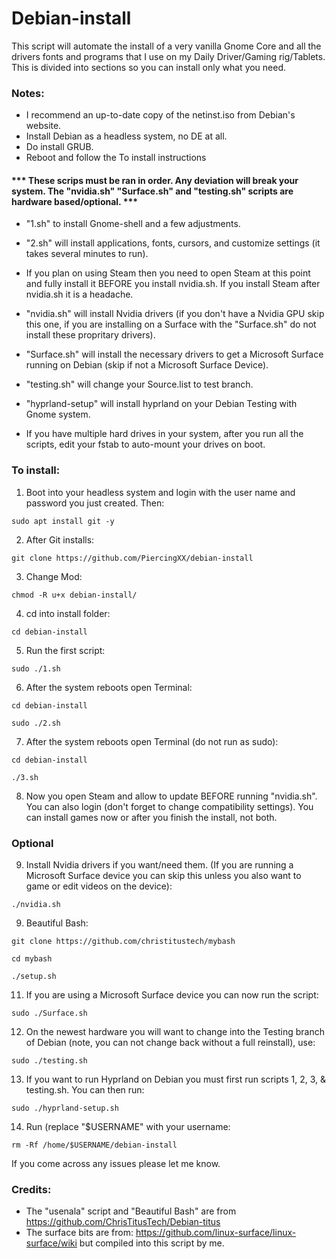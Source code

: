 # Debian-install
This script will automate the install of a very vanilla Gnome Core and all the drivers fonts and programs that I use on my Daily Driver/Gaming rig/Tablets.
This is divided into sections so you can install only what you need.


### Notes:
- I recommend an up-to-date copy of the netinst.iso from Debian's website.
- Install Debian as a headless system, no DE at all.
- Do install GRUB.
- Reboot and follow the To install instructions

#### *** These scrips must be ran in order. Any deviation will break your system. The "nvidia.sh" "Surface.sh" and "testing.sh" scripts are hardware based/optional. ***
  
- "1.sh" to install Gnome-shell and a few adjustments.
  
- "2.sh" will install applications, fonts, cursors, and customize settings (it takes several minutes to run).

- If you plan on using Steam then you need to open Steam at this point and fully install it BEFORE you install nvidia.sh. If you install Steam after nvidia.sh it is a headache.
  
- "nvidia.sh" will install Nvidia drivers (if you don't have a Nvidia GPU skip this one, if you are installing on a Surface with the "Surface.sh" do not install these propritary drivers).
  
- "Surface.sh" will install the necessary drivers to get a Microsoft Surface running on Debian (skip if not a Microsoft Surface Device).
  
- "testing.sh" will change your Source.list to test branch.

- "hyprland-setup" will install hyprland on your Debian Testing with Gnome system.
  
- If you have multiple hard drives in your system, after you run all the scripts, edit your fstab to auto-mount your drives on boot.


 
### To install:

1. Boot into your headless system and login with the user name and password you just created. Then:

``` sudo apt install git -y ```


2. After Git installs:

``` git clone https://github.com/PiercingXX/debian-install ```


3. Change Mod:

``` chmod -R u+x debian-install/ ```


4. cd into install folder:

``` cd debian-install ```


5. Run the first script:

``` sudo ./1.sh ```


6. After the system reboots open Terminal:

``` cd debian-install ```

``` sudo ./2.sh ```


7. After the system reboots open Terminal (do not run as sudo):

``` cd debian-install ```

``` ./3.sh ```


8. Now you open Steam and allow to update BEFORE running "nvidia.sh". You can also login (don't forget to change compatibility settings). You can install games now or after you finish the install, not both.


### **Optional** 


9. Install Nvidia drivers if you want/need them. (If you are running a Microsoft Surface device you can skip this unless you also want to game or edit videos on the device):

``` ./nvidia.sh ```


9. Beautiful Bash:

``` git clone https://github.com/christitustech/mybash ```

``` cd mybash ```

``` ./setup.sh ```


11. If you are using a Microsoft Surface device you can now run the script:

``` sudo ./Surface.sh ```


12. On the newest hardware you will want to change into the Testing branch of Debian (note, you can not change back without a full reinstall), use:

``` sudo ./testing.sh ```

13. If you want to run Hyprland on Debian you must first run scripts 1, 2, 3, & testing.sh. You can then run:

``` sudo ./hyprland-setup.sh ```

14. Run (replace "$USERNAME" with your username:

``` rm -Rf /home/$USERNAME/debian-install ```


If you come across any issues please let me know.







### Credits:
- The "usenala" script and "Beautiful Bash" are from https://github.com/ChrisTitusTech/Debian-titus
- The surface bits are from: https://github.com/linux-surface/linux-surface/wiki but compiled into this script by me.
